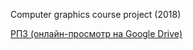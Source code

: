 Computer graphics course project (2018)

[РПЗ (онлайн-просмотр на Google Drive)](https://drive.google.com/open?id=1bC3hC5OTFx7bOpufLG-ek7Ghg8D48cLf)
